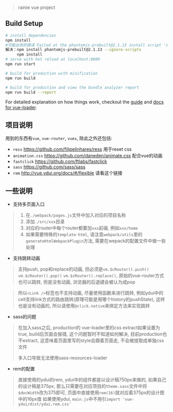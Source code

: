 
> rainie vue project

## Build Setup

``` bash
# install dependencies
npm install
#可能出现的错误 Failed at the phantomjs-prebuilt@2.1.13 install script 'node install.js'
解决：npm install phantomjs-prebuilt@2.1.13 --ignore-scripts
     npm install
# serve with hot reload at localhost:8080
npm run start

# build for production with minification
npm run build

# build for production and view the bundle analyzer report
npm run build --report
```

For detailed explanation on how things work, checkout the [guide](http://vuejs-templates.github.io/webpack/) and [docs for vue-loader](http://vuejs.github.io/vue-loader).

## 项目说明

用到的东西有`vue`, `vue-router`, `vuex`, 除此之外还包括:

 - `ress` https://github.com/filipelinhares/ress 用于reset css
 - `animation.css` https://github.com/daneden/animate.css 配合vue的动画
 - `fastclick` https://github.com/ftlabs/fastclick 
 - `sass` https://github.com/sass/sass
 - `rem` http://vue.ydui.org/docs/#/flexible 请看这个链接

## 一些说明

- 支持多页面入口
 >1. 在`./webpack/pages.js`文件中加入对应的项目名称
 >2. 添加`./src/xxx`目录
 >3. 对应的router中每个router都要加`xxx`前缀, 例如`xxx/home`
 >4. 如果需要特殊的`template-html`, 请注意`webpack/utils`里的`generateHtmlWebpackPlugin`方法, 需要在wepack的配置文件中做一些处理

- 支持跳转动画

>支持push, pop和replace的动画, 但必须是`vm.$cRouter().push()` `vm.$cRouter().pop()` `vm.$cRouter().replace()`, 原始的vue-router方式也可以跳转, 但是没有动画, 浏览器的后退键会被认为成pop

>所以`<Link />`标签也不支持动画, 尽量使用函数来进行跳转, 例如ydui中的cell支持link方式的路由跳转(原理可能是用哪个history的pushState), 这样也是没有动画的, 所以请使用`@click.native`来绑定方法来实现跳转

- sass的问题
>在加入sass之后, production的 vue-loader里的css extract如果设置为true, build后页面会报错, 这个问题暂时不知道如何解决, 目前production也不extract, 这意味着页面里写的style会跟着页面走, 不会被提取成单独css文件
>
>多入口导致无法使用sass-resources-loader

- rem的配置
>直接使用的ydui的rem, ydui中的组件都是以设计稿750px来做的, 如果自己的设计稿是375px, 那么只需要在对应项目的`theme.sass`文件中将`$docWidth`改为375即可, 页面中直接使用`rem(16)`就对应着375px的设计图中的16px值
>如果使用ydui, `main.js`中不用引`import 'vue-ydui/dist/ydui.rem.css'`

